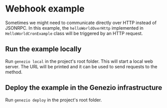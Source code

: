 # Webhook example

Sometimes we might need to communicate directly over HTTP instead of JSONRPC. In this example, the `helloWorldOverHttp` implemented in `HelloWorldCronExample` class will be triggered by an HTTP request.

## Run the example locally

Run `genezio local` in the project's root folder. This will start a local web server. The URL will be printed and it can be used to send requests to the method.

## Deploy the example in the Genezio infrastructure

Run `genezio deploy` in the project's root folder.

